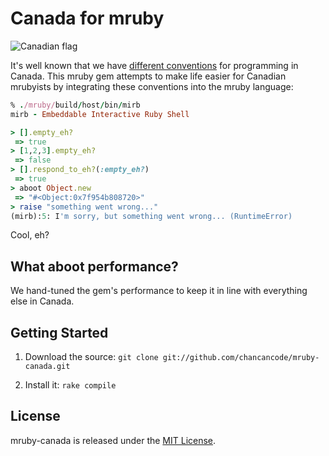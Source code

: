 # Canada for mruby

![Canadian flag](https://raw.github.com/vanruby/canada/master/canada.png)

It's well known that we have [different conventions](http://programmers.stackexchange.com/questions/1483/do-people-in-non-english-speaking-countries-code-in-english#answer-5576) for programming in Canada. This mruby gem attempts to make life easier for Canadian mrubyists by integrating these conventions into the mruby language:

```ruby
% ./mruby/build/host/bin/mirb
mirb - Embeddable Interactive Ruby Shell

> [].empty_eh?
 => true
> [1,2,3].empty_eh?
 => false
> [].respond_to_eh?(:empty_eh?)
 => true
> aboot Object.new
 => "#<Object:0x7f954b808720>"
> raise "something went wrong..."
(mirb):5: I'm sorry, but something went wrong... (RuntimeError)
```

Cool, eh?

## What aboot performance?

We hand-tuned the gem's performance to keep it in line with everything else in Canada.

## Getting Started

1. Download the source: `git clone git://github.com/chancancode/mruby-canada.git`

2. Install it: `rake compile`

## License

mruby-canada is released under the [MIT License](http://www.opensource.org/licenses/MIT).
